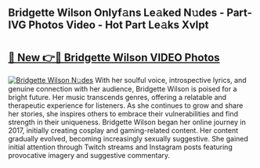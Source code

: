 ## Bridgette Wilson Onlyf𝚊ns Le𝚊ked N𝚞des - Part-IVG Photos Video - Hot Part Le𝚊ks XvIpt

# <h2><a href="http://ab72126.deff.icu/?id=Bridgette+Wilson">🔗 New 👉🔴 Bridgette Wilson VIDEO Photos</a></h2>

[![Bridgette Wilson N𝚞des](https://i.imgur.com/rIISA9y.gif)](http://ab72126.deff.icu/?id=Bridgette+Wilson)
With her soulful voice, introspective lyrics, and genuine connection with her audience, Bridgette Wilson is poised for a bright future. Her music transcends genres, offering a relatable and therapeutic experience for listeners. As she continues to grow and share her stories, she inspires others to embrace their vulnerabilities and find strength in their uniqueness. Bridgette Wilson began her online journey in 2017, initially creating cosplay and gaming-related content. Her content gradually evolved, becoming increasingly sexually suggestive. She gained initial attention through Twitch streams and Instagram posts featuring provocative imagery and suggestive commentary.
